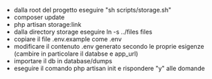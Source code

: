 
- dalla root del progetto eseguire  "sh scripts/storage.sh" 
- composer update
- php artisan storage:link
- dalla directory storage eseguire  ln -s ../files files
- copiare il file .env.example come .env
- modificare il contenuto .env generato secondo le proprie esigenze (cambire in particolare il databse e app_url)
- importare il db in database/dumps
- eseguire il comando php artisan init e rispondere "y" alle domande
